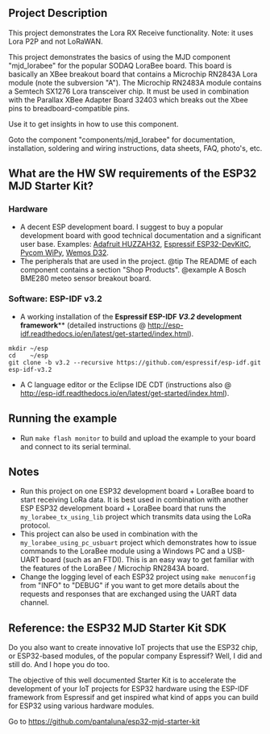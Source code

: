 ## Project Description
This project demonstrates the Lora RX Receive functionality. Note: it uses Lora P2P and not LoRaWAN.

This project demonstrates the basics of using the MJD component "mjd_lorabee" for the popular SODAQ LoraBee board. This board is basically an XBee breakout board that contains a Microchip RN2843A Lora module (note the subversion "A"). The Microchip RN2483A module contains a Semtech SX1276 Lora transceiver chip. It must be used in combination with the Parallax XBee Adapter Board 32403 which breaks out the Xbee pins to breadboard-compatible pins.

Use it to get insights in how to use this component.

Goto the component "components/mjd_lorabee" for documentation, installation, soldering and wiring instructions, data sheets, FAQ, photo's, etc.



## What are the HW SW requirements of the ESP32 MJD Starter Kit?

### Hardware

- A decent ESP development board. I suggest to buy a popular development board with good technical documentation and a significant user base. Examples: [Adafruit HUZZAH32](https://www.adafruit.com/product/3405),  [Espressif ESP32-DevKitC](http://espressif.com/en/products/hardware/esp32-devkitc/overview), [Pycom WiPy](https://pycom.io/hardware/), [Wemos D32](https://wiki.wemos.cc/products:d32:d32).
- The peripherals that are used in the project.
  @tip The README of each component contains a section "Shop Products".
  @example A Bosch BME280 meteo sensor breakout board.

### Software: ESP-IDF v3.2

- A working installation of the **Espressif ESP-IDF *V3.2* development framework**** (detailed instructions @ http://esp-idf.readthedocs.io/en/latest/get-started/index.html).

```
mkdir ~/esp
cd    ~/esp
git clone -b v3.2 --recursive https://github.com/espressif/esp-idf.git esp-idf-v3.2
```

- A C language editor or the Eclipse IDE CDT (instructions also @ http://esp-idf.readthedocs.io/en/latest/get-started/index.html).



## Running the example
- Run `make flash monitor` to build and upload the example to your board and connect to its serial terminal.

## Notes
- Run this project on one ESP32 development board + LoraBee board to start receiving LoRa data. It is best used in combination with another ESP ESP32 development board + LoraBee board that runs the `my_lorabee_tx_using_lib` project which transmits data using the LoRa protocol.
- This project can also be used in combination with the `my_lorabee_using_pc_usbuart` project which demonstrates how to issue commands to the LoraBee module using a Windows PC and a USB-UART board (such as an FTDI). This is an easy way to get familiar with the features of the LoraBee / Microchip RN2843A board.
- Change the logging level of each ESP32 project using `make menuconfig` from "INFO" to "DEBUG" if you want to get more details about the requests and responses that are exchanged using the UART data channel.



## Reference: the ESP32 MJD Starter Kit SDK

Do you also want to create innovative IoT projects that use the ESP32 chip, or ESP32-based modules, of the popular company Espressif? Well, I did and still do. And I hope you do too.

The objective of this well documented Starter Kit is to accelerate the development of your IoT projects for ESP32 hardware using the ESP-IDF framework from Espressif and get inspired what kind of apps you can build for ESP32 using various hardware modules.

Go to https://github.com/pantaluna/esp32-mjd-starter-kit

